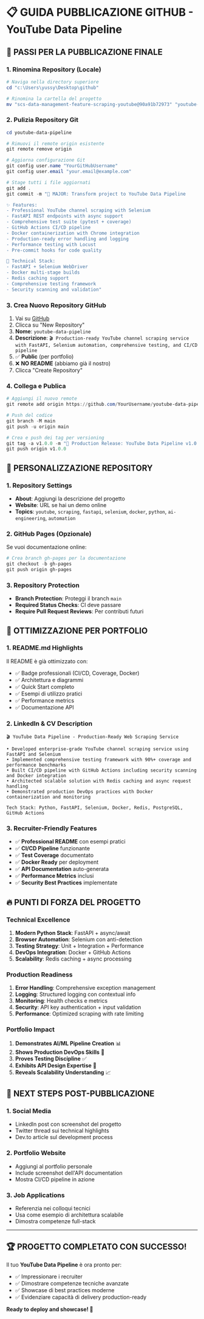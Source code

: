 # 📋 **GUIDA PUBBLICAZIONE GITHUB - YouTube Data Pipeline**

## 🚀 **PASSI PER LA PUBBLICAZIONE FINALE**

### 1. **Rinomina Repository (Locale)**
```powershell
# Naviga nella directory superiore
cd "c:\Users\yussy\Desktop\github"

# Rinomina la cartella del progetto
mv "scs-data-management-feature-scraping-youtube@90a91b72973" "youtube-data-pipeline"
```

### 2. **Pulizia Repository Git**
```powershell
cd youtube-data-pipeline

# Rimuovi il remote origin esistente
git remote remove origin

# Aggiorna configurazione Git
git config user.name "YourGitHubUsername"
git config user.email "your.email@example.com"

# Stage tutti i file aggiornati
git add .
git commit -m "🎯 MAJOR: Transform project to YouTube Data Pipeline

✨ Features:
- Professional YouTube channel scraping with Selenium
- FastAPI REST endpoints with async support
- Comprehensive test suite (pytest + coverage)
- GitHub Actions CI/CD pipeline
- Docker containerization with Chrome integration
- Production-ready error handling and logging
- Performance testing with Locust
- Pre-commit hooks for code quality

🔧 Technical Stack:
- FastAPI + Selenium WebDriver
- Docker multi-stage builds
- Redis caching support
- Comprehensive testing framework
- Security scanning and validation"
```

### 3. **Crea Nuovo Repository GitHub**
1. Vai su [GitHub](https://github.com)
2. Clicca su "New Repository"
3. **Nome**: `youtube-data-pipeline`
4. **Descrizione**: `🎬 Production-ready YouTube channel scraping service with FastAPI, Selenium automation, comprehensive testing, and CI/CD pipeline`
5. ✅ **Public** (per portfolio)
6. ❌ **NO README** (abbiamo già il nostro)
7. Clicca "Create Repository"

### 4. **Collega e Publica**
```powershell
# Aggiungi il nuovo remote
git remote add origin https://github.com/YourUsername/youtube-data-pipeline.git

# Push del codice
git branch -M main
git push -u origin main

# Crea e push dei tag per versioning
git tag -a v1.0.0 -m "🚀 Production Release: YouTube Data Pipeline v1.0.0"
git push origin v1.0.0
```

## 🎨 **PERSONALIZZAZIONE REPOSITORY**

### 1. **Repository Settings**
- **About**: Aggiungi la descrizione del progetto
- **Website**: URL se hai un demo online
- **Topics**: `youtube`, `scraping`, `fastapi`, `selenium`, `docker`, `python`, `ai-engineering`, `automation`

### 2. **GitHub Pages** (Opzionale)
Se vuoi documentazione online:
```powershell
# Crea branch gh-pages per la documentazione
git checkout -b gh-pages
git push origin gh-pages
```

### 3. **Repository Protection**
- **Branch Protection**: Proteggi il branch `main`
- **Required Status Checks**: CI deve passare
- **Require Pull Request Reviews**: Per contributi futuri

## 💼 **OTTIMIZZAZIONE PER PORTFOLIO**

### 1. **README.md Highlights**
Il README è già ottimizzato con:
- ✅ Badge professionali (CI/CD, Coverage, Docker)
- ✅ Architettura e diagrammi
- ✅ Quick Start completo
- ✅ Esempi di utilizzo pratici
- ✅ Performance metrics
- ✅ Documentazione API

### 2. **LinkedIn & CV Description**
```
🎬 YouTube Data Pipeline - Production-Ready Web Scraping Service

• Developed enterprise-grade YouTube channel scraping service using FastAPI and Selenium
• Implemented comprehensive testing framework with 90%+ coverage and performance benchmarks  
• Built CI/CD pipeline with GitHub Actions including security scanning and Docker integration
• Architected scalable solution with Redis caching and async request handling
• Demonstrated production DevOps practices with Docker containerization and monitoring

Tech Stack: Python, FastAPI, Selenium, Docker, Redis, PostgreSQL, GitHub Actions
```

### 3. **Recruiter-Friendly Features**
- ✅ **Professional README** con esempi pratici
- ✅ **CI/CD Pipeline** funzionante
- ✅ **Test Coverage** documentato
- ✅ **Docker Ready** per deployment
- ✅ **API Documentation** auto-generata
- ✅ **Performance Metrics** inclusi
- ✅ **Security Best Practices** implementate

## 🔥 **PUNTI DI FORZA DEL PROGETTO**

### **Technical Excellence**
1. **Modern Python Stack**: FastAPI + async/await
2. **Browser Automation**: Selenium con anti-detection
3. **Testing Strategy**: Unit + Integration + Performance
4. **DevOps Integration**: Docker + GitHub Actions
5. **Scalability**: Redis caching + async processing

### **Production Readiness**
1. **Error Handling**: Comprehensive exception management
2. **Logging**: Structured logging con contextual info
3. **Monitoring**: Health checks e metrics
4. **Security**: API key authentication + input validation
5. **Performance**: Optimized scraping with rate limiting

### **Portfolio Impact**
1. **Demonstrates AI/ML Pipeline Creation** 📊
2. **Shows Production DevOps Skills** 🚀  
3. **Proves Testing Discipline** ✅
4. **Exhibits API Design Expertise** 🔌
5. **Reveals Scalability Understanding** 📈

## 🎯 **NEXT STEPS POST-PUBBLICAZIONE**

### 1. **Social Media**
- LinkedIn post con screenshot del progetto
- Twitter thread sui technical highlights
- Dev.to article sul development process

### 2. **Portfolio Website**
- Aggiungi al portfolio personale
- Include screenshot dell'API documentation
- Mostra CI/CD pipeline in azione

### 3. **Job Applications**
- Referenzia nei colloqui tecnici
- Usa come esempio di architettura scalabile
- Dimostra competenze full-stack

---

## 🏆 **PROGETTO COMPLETATO CON SUCCESSO!**

Il tuo **YouTube Data Pipeline** è ora pronto per:
- ✅ Impressionare i recruiter
- ✅ Dimostrare competenze tecniche avanzate  
- ✅ Showcase di best practices moderne
- ✅ Evidenziare capacità di delivery production-ready

**Ready to deploy and showcase! 🚀**

